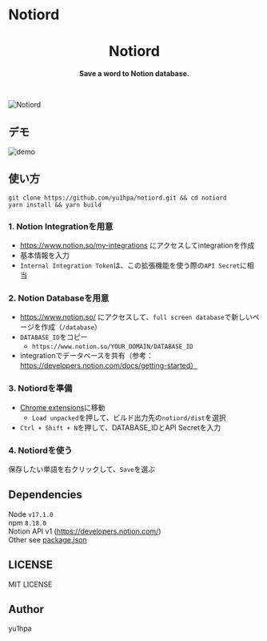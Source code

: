 # Notiord
<div align="center">
	<h1>Notiord</h1>
	<p>
		<b>Save a word to Notion database.</b>
	</p>
	<br>
</div>

![Notiord](https://user-images.githubusercontent.com/56914289/193429870-1cfbb870-16b3-4b7b-afcf-7a55470a1578.png)

## デモ

![demo](https://user-images.githubusercontent.com/56914289/193430161-e044d912-bffe-439d-bf23-bebb25d07157.gif)

## 使い方

```
git clone https://github.com/yu1hpa/notiord.git && cd notiord
yarn install && yarn build
```

### 1. Notion Integrationを用意
- https://www.notion.so/my-integrations にアクセスしてintegrationを作成
- 基本情報を入力
- `Internal Integration Token`は、この拡張機能を使う際の`API Secret`に相当

### 2. Notion Databaseを用意
- https://www.notion.so/ にアクセスして、`full screen database`で新しいページを作成（`/database`）
- `DATABASE_ID`をコピー
  - `https://www.notion.so/YOUR_DOMAIN/DATABASE_ID`
- integrationでデータベースを共有（参考：https://developers.notion.com/docs/getting-started）

### 3. Notiordを準備
- [Chrome extensions](chrome://extensions/)に移動
  - `Load unpacked`を押して、ビルド出力先の`notiord/dist`を選択
- `Ctrl + Shift + N`を押して、DATABASE_IDとAPI Secretを入力

### 4. Notiordを使う
保存したい単語を右クリックして、`Save`を選ぶ

## Dependencies
Node `v17.1.0`  
npm `8.18.0`  
Notion API v1 (https://developers.notion.com/)  
Other see [package.json](https://github.com/yu1hpa/notiord/blob/master/package.json)

## LICENSE
MIT LICENSE

## Author
yu1hpa

